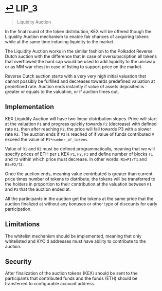 # [⏎](README.md#Roadmap) LIP_3
>  Liquidity Auction

In the final round of the token distribution, KEX will be offered though the Liquidity Auction mechanism to enable fair chances of acquiring tokens while at the same time inducing liquidity to the market.  

The Liquidity Auction works in the similar fashion to the Polkadot Reverse Dutch auction with the difference that in case of oversubscription all tokens that overflowed the hard cap would be used to add liquidity to the uniswap or as MM war chest in case of listing to support price on the market.

Reverse Dutch auction starts with a very very high initial valuation that cannot possibly be fulfilled and decreases towards predefined valuation at predefined rate. Auction ends instantly if value of assets deposited is greater or equals to the valuation, or if auction times out.

## Implementation

KEX Liquidity Auction will have two linear distribution slopes. Price will start at the valuation `P1` and progress quickly towards `P2` (decrease) with defined rate `R1`, then after reaching `P2`, the price will fall towards P3 with a slower rate `R2`. The auction ends if `P3` is reached of if value of funds contributed `V` exceed the value of `P1*number_of_tokens`.

Value of `R1` and `R2` must be defined programmatically, meaning that we will specify prices of ETH per `1` KEX `P1`, `P2`, `P3` and define number of blocks `T1` and `T2` within which price must decrease. In other words: `R1=P1/T1` and `R2=P2/T2`. 

Once the auction ends, meaning value contributed is greater than current price times number of tokens to distribute, the tokens will be transferred to the holders in proportion to their contribution at the valuation between `P1` and `P3` that the auction ended at. 

All the participants in the auction get the tokens at the same price that the auction finalized at without any bonuses or other type of discounts for early participation. 

## Limitations

The whitelist mechanism should be implemented, meaning that only whitelisted and KYC'd addresses must have ability to contribute to the auction.

## Security

After finalization of the auction tokens (KEX) should be sent to the participants that contributed funds and the funds (ETH) should be transferred to configurable account address.




